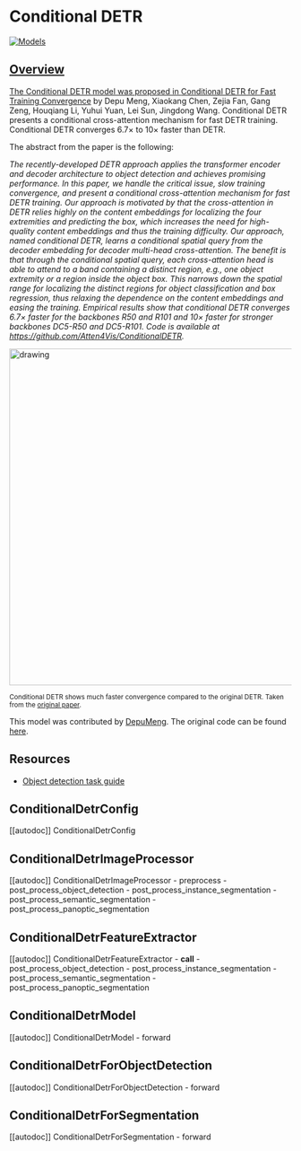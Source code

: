 <!--Copyright 2022 The HuggingFace Team. All rights reserved.

Licensed under the Apache License, Version 2.0 (the "License"); you may not use this file except in compliance with
the License. You may obtain a copy of the License at

http://www.apache.org/licenses/LICENSE-2.0

Unless required by applicable law or agreed to in writing, software distributed under the License is distributed on
an "AS IS" BASIS, WITHOUT WARRANTIES OR CONDITIONS OF ANY KIND, either express or implied. See the License for the
specific language governing permissions and limitations under the License.

⚠️ Note that this file is in Markdown but contain specific syntax for our doc-builder (similar to MDX) that may not be
rendered properly in your Markdown viewer.

-->

# Conditional DETR

<div class="flex flex-wrap space-x-1">
<a href="https://huggingface.co/models?filter=conditional_detr">
<img alt="Models" src="https://img.shields.io/badge/All_model_pages-conditional_detr-blueviolet">
</div>

## Overview

The Conditional DETR model was proposed in [Conditional DETR for Fast Training Convergence](https://arxiv.org/abs/2108.06152) by Depu Meng, Xiaokang Chen, Zejia Fan, Gang Zeng, Houqiang Li, Yuhui Yuan, Lei Sun, Jingdong Wang. Conditional DETR presents a conditional cross-attention mechanism for fast DETR training. Conditional DETR converges 6.7× to 10× faster than DETR.

The abstract from the paper is the following:

*The recently-developed DETR approach applies the transformer encoder and decoder architecture to object detection and achieves promising performance. In this paper, we handle the critical issue, slow training convergence, and present a conditional cross-attention mechanism for fast DETR training. Our approach is motivated by that the cross-attention in DETR relies highly on the content embeddings for localizing the four extremities and predicting the box, which increases the need for high-quality content embeddings and thus the training difficulty. Our approach, named conditional DETR, learns a conditional spatial query from the decoder embedding for decoder multi-head cross-attention. The benefit is that through the conditional spatial query, each cross-attention head is able to attend to a band containing a distinct region, e.g., one object extremity or a region inside the object box. This narrows down the spatial range for localizing the distinct regions for object classification and box regression, thus relaxing the dependence on the content embeddings and easing the training. Empirical results show that conditional DETR converges 6.7× faster for the backbones R50 and R101 and 10× faster for stronger backbones DC5-R50 and DC5-R101. Code is available at https://github.com/Atten4Vis/ConditionalDETR.*

<img src="https://huggingface.co/datasets/huggingface/documentation-images/resolve/main/transformers/model_doc/conditional_detr_curve.jpg"
alt="drawing" width="600"/>

<small> Conditional DETR shows much faster convergence compared to the original DETR. Taken from the <a href="https://arxiv.org/abs/2108.06152">original paper</a>.</small>

This model was contributed by [DepuMeng](https://huggingface.co/DepuMeng). The original code can be found [here](https://github.com/Atten4Vis/ConditionalDETR).

## Resources

- [Object detection task guide](../tasks/object_detection)

## ConditionalDetrConfig

[[autodoc]] ConditionalDetrConfig

## ConditionalDetrImageProcessor

[[autodoc]] ConditionalDetrImageProcessor
    - preprocess
    - post_process_object_detection
    - post_process_instance_segmentation
    - post_process_semantic_segmentation
    - post_process_panoptic_segmentation

## ConditionalDetrFeatureExtractor

[[autodoc]] ConditionalDetrFeatureExtractor
    - __call__
    - post_process_object_detection
    - post_process_instance_segmentation
    - post_process_semantic_segmentation
    - post_process_panoptic_segmentation

## ConditionalDetrModel

[[autodoc]] ConditionalDetrModel
    - forward

## ConditionalDetrForObjectDetection

[[autodoc]] ConditionalDetrForObjectDetection
    - forward

## ConditionalDetrForSegmentation

[[autodoc]] ConditionalDetrForSegmentation
    - forward
